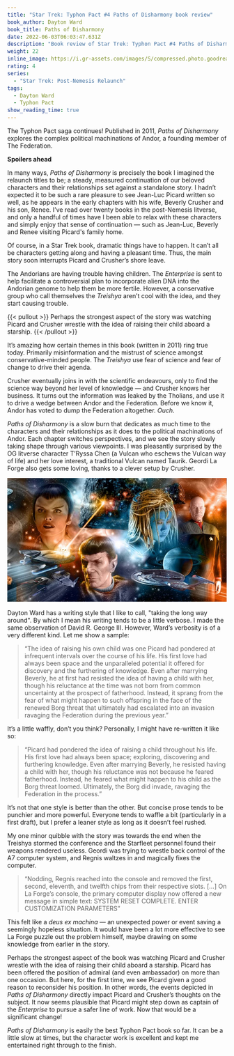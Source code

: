 ```yaml
---
title: "Star Trek: Typhon Pact #4 Paths of Disharmony book review"
book_author: Dayton Ward
book_title: Paths of Disharmony
date: 2022-06-03T06:03:47.631Z
description: "Book review of Star Trek: Typhon Pact #4 Paths of Disharmony by Dayton Ward"
weight: 22
inline_image: https://i.gr-assets.com/images/S/compressed.photo.goodreads.com/books/1428347491l/8323199.jpg
rating: 4
series:
  - "Star Trek: Post-Nemesis Relaunch"
tags:
  - Dayton Ward
  - Typhon Pact
show_reading_time: true
---
```

The Typhon Pact saga continues! Published in 2011, *Paths of Disharmony* explores the complex political machinations of Andor, a founding member of The Federation.

**Spoilers ahead**

<!--more-->

In many ways, *Paths of Disharmony* is precisely the book I imagined the relaunch titles to be; a steady, measured continuation of our beloved characters and their relationships set against a standalone story. I hadn’t expected it to be such a rare pleasure to see Jean-Luc Picard written so well, as he appears in the early chapters with his wife, Beverly Crusher and his son, Renee. I’ve read over twenty books in the post-Nemesis litverse, and only a handful of times have I been able to relax with these characters and simply enjoy that sense of continuation — such as Jean-Luc, Beverly and Renee visiting Picard's family home.

Of course, in a Star Trek book, dramatic things have to happen. It can’t all be characters getting along and having a pleasant time. Thus, the main story soon interrupts Picard and Crusher’s shore leave. 

The Andorians are having trouble having children. The *Enterprise* is sent to help facilitate a controversial plan to incorporate alien DNA into the Andorian genome to help them be more fertile. However, a conservative group who call themselves the *Treishya* aren’t cool with the idea, and they start causing trouble.

{{< pullout >}} Perhaps the strongest aspect of the story was watching Picard and Crusher wrestle with the idea of raising their child aboard a starship. {{< /pullout >}}

It’s amazing how certain themes in this book (written in 2011) ring true today. Primarily misinformation and the mistrust of science amongst conservative-minded people. The *Treishya* use fear of science and fear of change to drive their agenda. 

Crusher eventually joins in with the scientific endeavours, only to find the science way beyond her level of knowledge — and Crusher knows her business. It turns out the information was leaked by the Tholians, and use it to drive a wedge between Andor and the Federation. Before we know it, Andor has voted to dump the Federation altogether. *Ouch*.

*Paths of Disharmony* is a slow burn that dedicates as much time to the characters and their relationships as it does to the political machinations of Andor. Each chapter switches perspectives, and we see the story slowly taking shape through various viewpoints. I was pleasantly surprised by the OG litverse character T’Ryssa Chen (a Vulcan who eschews the Vulcan way of life) and her love interest, a traditional Vulcan named Taurik. Geordi La Forge also gets some loving, thanks to a clever setup by Crusher.

![Typhon Pact Paths of Disharmony](/uploads/typhon_pact_paths_disharmony.jpeg)

Dayton Ward has a writing style that I like to call, "taking the long way around". By which I mean his writing tends to be a little verbose. I made the same observation of David R. George III. However, Ward’s verbosity is of a very different kind. Let me show a sample:

> “The idea of raising his own child was one Picard had pondered at infrequent intervals over the course of his life. His first love had always been space and the unparalleled potential it offered for discovery and the furthering of knowledge. Even after marrying Beverly, he at first had resisted the idea of having a child with her, though his reluctance at the time was not born from common uncertainty at the prospect of fatherhood. Instead, it sprang from the fear of what might happen to such offspring in the face of the renewed Borg threat that ultimately had escalated into an invasion ravaging the Federation during the previous year.”

It’s a little waffly, don’t you think? Personally, I might have re-written it like so:

> “Picard had pondered the idea of raising a child throughout his life. His first love had always been space; exploring, discovering and furthering knowledge. Even after marrying Beverly, he resisted having a child with her, though his reluctance was not because he feared fatherhood. Instead, he feared what might happen to his child as the Borg threat loomed. Ultimately, the Borg did invade, ravaging the Federation in the process.”

It’s not that one style is better than the other. But concise prose tends to be punchier and more powerful. Everyone tends to waffle a bit (particularly in a first draft), but I prefer a leaner style as long as it doesn’t feel rushed.

My one minor quibble with the story was towards the end when the Treishya stormed the conference and the Starfleet personnel found their weapons rendered useless. Geordi was trying to wrestle back control of the A7 computer system, and Regnis waltzes in and magically fixes the computer. 

> “Nodding, Regnis reached into the console and removed the first, second, eleventh, and twelfth chips from their respective slots. \[…] On La Forge’s console, the primary computer display now offered a new message in simple text: SYSTEM RESET COMPLETE. ENTER CUSTOMIZATION PARAMETERS”

This felt like a *deus ex machina* — an unexpected power or event saving a seemingly hopeless situation. It would have been a lot more effective to see La Forge puzzle out the problem himself, maybe drawing on some knowledge from earlier in the story.

Perhaps the strongest aspect of the book was watching Picard and Crusher wrestle with the idea of raising their child aboard a starship. Picard has been offered the position of admiral (and even ambassador) on more than one occasion. But here, for the first time, we see Picard given a good reason to reconsider his position. In other words, the events depicted in *Paths of Disharmony* directly impact Picard and Crusher’s thoughts on the subject. It now seems plausible that Picard might step down as captain of the *Enterprise* to pursue a safer line of work. Now that would be a significant change!

*Paths of Disharmony* is easily the best Typhon Pact book so far. It can be a little slow at times, but the character work is excellent and kept me entertained right through to the finish.